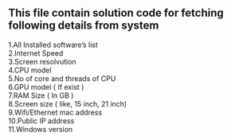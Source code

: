## **This file contain solution code for fetching following details from system**

1.All Installed software’s list <BR>
2.Internet Speed <BR>
3.Screen resolvution <BR>
4.CPU model <BR>
5.No of core and threads of CPU <BR>
6.GPU model ( If exist ) <BR>
7.RAM Size ( In GB ) <BR>
8.Screen size ( like, 15 inch, 21 inch) <BR>
9.Wifi/Ethernet mac address <BR>
10.Public IP address <BR>
11.Windows version <BR>
